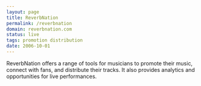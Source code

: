 ```yaml
---
layout: page
title: ReverbNation
permalink: /reverbnation
domain: reverbnation.com
status: live
tags: promotion distribution
date: 2006-10-01
---
```

ReverbNation offers a range of tools for musicians to promote their music, connect with fans, and distribute their tracks. It also provides analytics and opportunities for live performances.